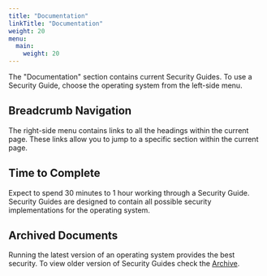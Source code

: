 ```yaml
---
title: "Documentation"
linkTitle: "Documentation"
weight: 20
menu:
  main:
    weight: 20
---
```


The "Documentation" section contains current Security Guides. To use a Security Guide, choose the operating system from the left-side menu.

## Breadcrumb Navigation

The right-side menu contains links to all the headings within the current page. These links allow you to jump to a specific section within the current page.

## Time to Complete

Expect to spend 30 minutes to 1 hour working through a Security Guide.  Security Guides are designed to contain all possible security implementations for the operating system.

## Archived Documents

Running the latest version of an operating system provides the best security.  To view older version of Security Guides check the [Archive](/archive/).

